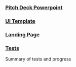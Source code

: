 
### [Pitch Deck Powerpoint](https://crowdrecords.com/downloads/CRD_PD.ppt)

### [UI Template](https://crowdrecords.netlify.app/)

### [Landing Page](https://crowdrecords.com)

### [Tests](tsts.md)
Summary of tests and progress
